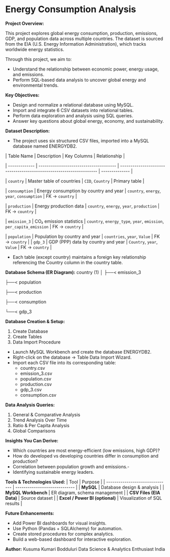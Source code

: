 # Energy Consumption Analysis
**Project Overview:**

This project explores global energy consumption, production, emissions, GDP, and population data across multiple countries.
The dataset is sourced from the EIA (U.S. Energy Information Administration), which tracks worldwide energy statistics.

Through this project, we aim to:
- Understand the relationship between economic power, energy usage, and emissions.
- Perform SQL-based data analysis to uncover global energy and environmental trends.

**Key Objectives:**
- Design and normalize a relational database using MySQL.
- Import and integrate 6 CSV datasets into relational tables.
- Perform data exploration and analysis using SQL queries.
- Answer key questions about global energy, economy, and sustainability.

**Dataset Description:**
- The project uses six structured CSV files, imported into a MySQL database named ENERGYDB2.


| Table Name    | Description                            | Key Columns                                                         | Relationship   |

| ------------- | -------------------------------------- | ------------------------------------------------------------------- | -------------- |

| `country`     | Master table of countries              | `CID`, `Country`                                                    | Primary table  |

| `consumption` | Energy consumption by country and year | `country`, `energy`, `year`, `consumption`                          | FK → `country` |

| `production`  | Energy production data                 | `country`, `energy`, `year`, `production`                           | FK → `country` |

| `emission_3`  | CO₂ emission statistics                | `country`, `energy_type`, `year`, `emission`, `per_capita_emission` | FK → `country` |

| `population`  | Population by country and year         | `countries`, `year`, `Value`                                        | FK → `country` |
| `gdp_3`       | GDP (PPP) data by country and year     | `Country`, `year`, `Value`                                          | FK → `country` |

- Each table (except country) maintains a foreign key relationship referencing the Country column in the country table.

**Database Schema (ER Diagram):**
country (1)
│
├──< emission_3

├──< population

├──< production

├──< consumption

└──< gdp_3

**Database Creation & Setup:**
1. Create Database
2. Create Tables
3. Data Import Procedure
  - Launch MySQL Workbench and create the database ENERGYDB2.
  - Right-click on the database → Table Data Import Wizard.
  - Import each CSV file into its corresponding table:
    - country.csv
    - emission_3.csv
    - population.csv
    - production.csv
    - gdp_3.csv
    - consumption.csv
   
**Data Analysis Queries:**
1. General & Comparative Analysis
2. Trend Analysis Over Time
3. Ratio & Per Capita Analysis
4. Global Comparisons

**Insights You Can Derive:**
- Which countries are most energy-efficient (low emissions, high GDP)?
- How do developed vs developing countries differ in consumption and production?
- Correlation between population growth and emissions.-
- Identifying sustainable energy leaders.

**Tools & Technologies Used:**
| Tool                            | Purpose                       |
| ------------------------------- | ----------------------------- |
| **MySQL**                       | Database design & analysis    |
| **MySQL Workbench**             | ER diagram, schema management |
| **CSV Files (EIA Data)**        | Source dataset                |
| **Excel / Power BI (optional)** | Visualization of SQL results  |

**Future Enhancements:**
- Add Power BI dashboards for visual insights.
- Use Python (Pandas + SQLAlchemy) for automation.
- Create stored procedures for complex analytics.
- Build a web-based dashboard for interactive exploration.

**Author:**
Kusuma Kumari Bodduluri
Data Science & Analytics Enthusiast
India
